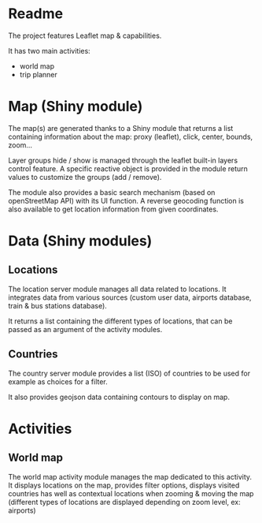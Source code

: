 Readme
================

The project features Leaflet map & capabilities.

It has two main activities:

- world map
- trip planner

# Map (Shiny module)

The map(s) are generated thanks to a Shiny module that returns a list
containing information about the map: proxy (leaflet), click, center,
bounds, zoom…

Layer groups hide / show is managed through the leaflet built-in layers
control feature. A specific reactive object is provided in the module
return values to customize the groups (add / remove).

The module also provides a basic search mechanism (based on
openStreetMap API) with its UI function. A reverse geocoding function is
also available to get location information from given coordinates.

# Data (Shiny modules)

## Locations

The location server module manages all data related to locations. It
integrates data from various sources (custom user data, airports
database, train & bus stations database).

It returns a list containing the different types of locations, that can
be passed as an argument of the activity modules.

## Countries

The country server module provides a list (ISO) of countries to be used
for example as choices for a filter.

It also provides geojson data containing contours to display on map.

# Activities

## World map

The world map activity module manages the map dedicated to this
activity. It displays locations on the map, provides filter options,
displays visited countries has well as contextual locations when zooming
& moving the map (different types of locations are displayed depending
on zoom level, ex: airports)

